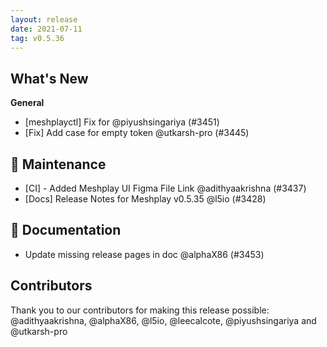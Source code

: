 ```yaml
---
layout: release
date: 2021-07-11
tag: v0.5.36
---
```


## What's New
**General**
- [meshplayctl] Fix for  @piyushsingariya (#3451)
- [Fix] Add case for empty token @utkarsh-pro (#3445)

## 🧰 Maintenance

- [CI] - Added Meshplay UI Figma File Link @adithyaakrishna (#3437)
- [Docs] Release Notes for Meshplay v0.5.35 @l5io (#3428)

## 📖 Documentation

- Update missing release pages in doc @alphaX86 (#3453)

## Contributors

Thank you to our contributors for making this release possible:
@adithyaakrishna, @alphaX86, @l5io, @leecalcote, @piyushsingariya and @utkarsh-pro
 
